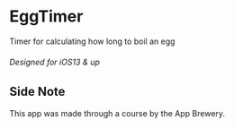 # EggTimer
Timer for calculating how long to boil an egg
###### Designed for iOS13 & up

## Side Note
This app was made through a course by the App Brewery.
